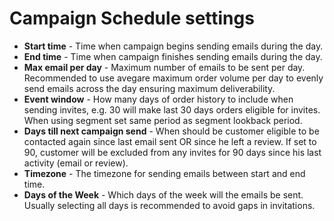 # Campaign Schedule settings

* **Start time** - Time when campaign begins sending emails during the day.
* **End time** - Time when campaign finishes sending emails during the day.
* **Max email per day** - Maximum number of emails to be sent per day. Recommended to use avegare maximum order volume per day to evenly send emails across the day ensuring maximum deliverability.
* **Event window** - How many days of order history to include when sending invites, e.g. 30 will make last 30 days orders eligible for invites. When using segment set same period as segment lookback period.
* **Days till next campaign send** - When should be customer eligible to be contacted again since last email sent OR since he left a review. If set to 90, customer will be excluded from any invites for 90 days since his last activity (email or review). 
* **Timezone** - The timezone for sending emails between start and end time.
* **Days of the Week** - Which days of the week will the emails be sent. Usually selecting all days is recommended to avoid gaps in invitations.

